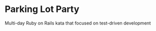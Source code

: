 Parking Lot Party
======================

Multi-day Ruby on Rails kata that focused on test-driven development

